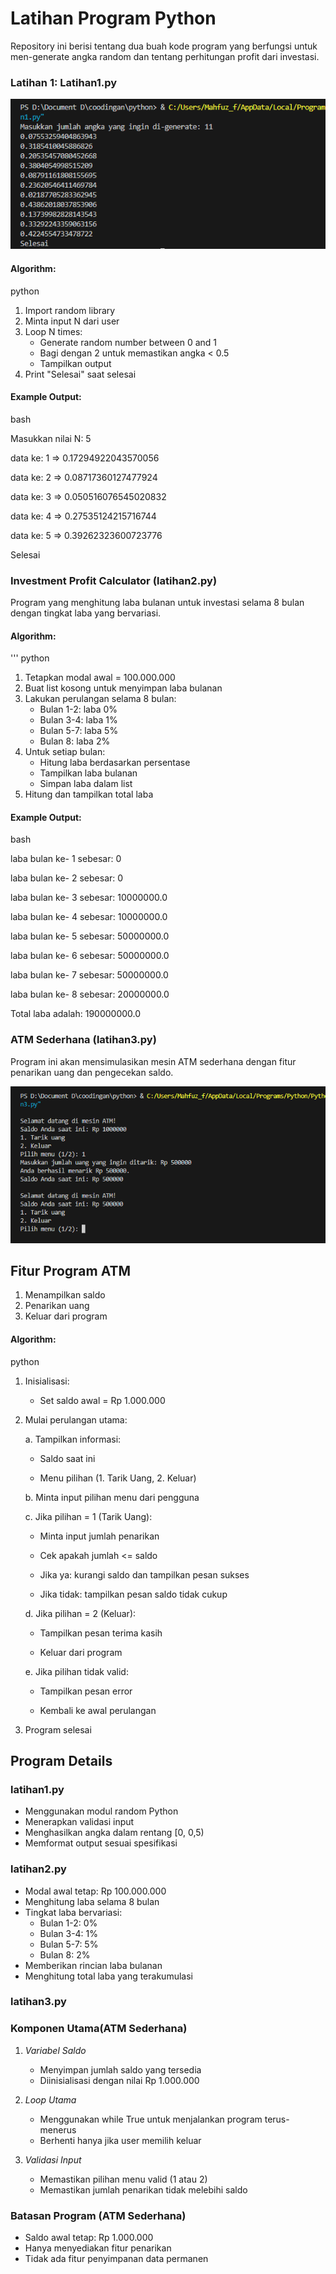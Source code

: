 # Latihan Program Python

Repository ini berisi tentang dua buah kode program yang berfungsi untuk men-generate angka random dan tentang perhitungan profit dari investasi.


### Latihan 1: Latihan1.py

<img src="Screenshot 2024-10-30 214119.png">

#### Algorithm:

python 
1. Import random library
2. Minta input N dari user
3. Loop N times:
   - Generate random number between 0 and 1
   - Bagi dengan 2 untuk memastikan angka < 0.5
   - Tampilkan output
4. Print "Selesai" saat selesai


#### Example Output:

bash

Masukkan nilai N: 5

data ke: 1 => 0.17294922043570056

data ke: 2 => 0.08717360127477924

data ke: 3 => 0.050516076545020832

data ke: 4 => 0.27535124215716744

data ke: 5 => 0.39262323600723776

Selesai

### Investment Profit Calculator (latihan2.py)

Program yang menghitung laba bulanan untuk investasi selama 8 bulan dengan tingkat laba yang bervariasi.



#### Algorithm:

''' python
1. Tetapkan modal awal = 100.000.000
2. Buat list kosong untuk menyimpan laba bulanan
3. Lakukan perulangan selama 8 bulan:
   - Bulan 1-2: laba 0%
   - Bulan 3-4: laba 1%
   - Bulan 5-7: laba 5%
   - Bulan 8: laba 2%
4. Untuk setiap bulan:
   - Hitung laba berdasarkan persentase
   - Tampilkan laba bulanan
   - Simpan laba dalam list
5. Hitung dan tampilkan total laba


#### Example Output:

bash

laba bulan ke- 1 sebesar: 0

laba bulan ke- 2 sebesar: 0

laba bulan ke- 3 sebesar: 10000000.0

laba bulan ke- 4 sebesar: 10000000.0

laba bulan ke- 5 sebesar: 50000000.0

laba bulan ke- 6 sebesar: 50000000.0

laba bulan ke- 7 sebesar: 50000000.0

laba bulan ke- 8 sebesar: 20000000.0

Total laba adalah: 190000000.0


### ATM Sederhana (latihan3.py)

Program ini akan mensimulasikan mesin ATM sederhana dengan fitur penarikan uang dan pengecekan saldo.

<img src="Screenshot 2024-10-31 070621.png">

## Fitur Program ATM

1. Menampilkan saldo
2. Penarikan uang
3. Keluar dari program

#### Algorithm:

python

1. Inisialisasi:

   - Set saldo awal = Rp 1.000.000

3. Mulai perulangan utama:

    a. Tampilkan informasi:
     
      - Saldo saat ini
     
      - Menu pilihan (1. Tarik Uang, 2. Keluar)

   b. Minta input pilihan menu dari pengguna

   c. Jika pilihan = 1 (Tarik Uang):
     
      - Minta input jumlah penarikan
     
      - Cek apakah jumlah <= saldo
     
      - Jika ya: kurangi saldo dan tampilkan pesan sukses
     
      - Jika tidak: tampilkan pesan saldo tidak cukup

   d. Jika pilihan = 2 (Keluar):
     
      - Tampilkan pesan terima kasih
     
      - Keluar dari program

   e. Jika pilihan tidak valid:
      
      - Tampilkan pesan error
     
      - Kembali ke awal perulangan

5. Program selesai

## Program Details

### latihan1.py

- Menggunakan modul random Python
- Menerapkan validasi input
- Menghasilkan angka dalam rentang [0, 0,5)
- Memformat output sesuai spesifikasi

### latihan2.py

- Modal awal tetap: Rp 100.000.000
- Menghitung laba selama 8 bulan
- Tingkat laba bervariasi:
  - Bulan 1-2: 0%
  - Bulan 3-4: 1%
  - Bulan 5-7: 5%
  - Bulan 8: 2%
- Memberikan rincian laba bulanan
- Menghitung total laba yang terakumulasi

### latihan3.py

### Komponen Utama(ATM Sederhana)

1. *Variabel Saldo*

   - Menyimpan jumlah saldo yang tersedia
   - Diinisialisasi dengan nilai Rp 1.000.000

2. *Loop Utama*

   - Menggunakan while True untuk menjalankan program terus-menerus
   - Berhenti hanya jika user memilih keluar

3. *Validasi Input*
   - Memastikan pilihan menu valid (1 atau 2)
   - Memastikan jumlah penarikan tidak melebihi saldo

### Batasan Program (ATM Sederhana)

- Saldo awal tetap: Rp 1.000.000
- Hanya menyediakan fitur penarikan
- Tidak ada fitur penyimpanan data permanen
